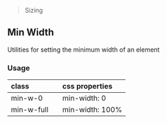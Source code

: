 > Sizing

## Min Width

Utilities for setting the minimum width of an element

### Usage

| class |  | css properties |
|:--|:--|:--|
| min-w-0 |  | min-width: 0 |
| min-w-full |  | min-width: 100% |
